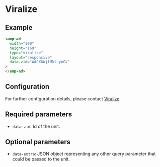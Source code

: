 <!---
Copyright 2017 The AMP HTML Authors. All Rights Reserved.

Licensed under the Apache License, Version 2.0 (the "License");
you may not use this file except in compliance with the License.
You may obtain a copy of the License at

      http://www.apache.org/licenses/LICENSE-2.0

Unless required by applicable law or agreed to in writing, software
distributed under the License is distributed on an "AS-IS" BASIS,
WITHOUT WARRANTIES OR CONDITIONS OF ANY KIND, either express or implied.
See the License for the specific language governing permissions and
limitations under the License.
-->

# Viralize

## Example

```html
<amp-ad
  width="300"
  height="169"
  type="viralize"
  layout="responsive"
  data-zid="AACX6WjIMkl-yoGV"
>
</amp-ad>
```

## Configuration

For further configuration details, please contact
[Viralize](https://viralize.com/contact-us/).

## Required parameters

- `data-zid`: Id of the unit.

## Optional parameters

- `data-extra`: JSON object representing any other query parameter that could be
  passed to the unit.
